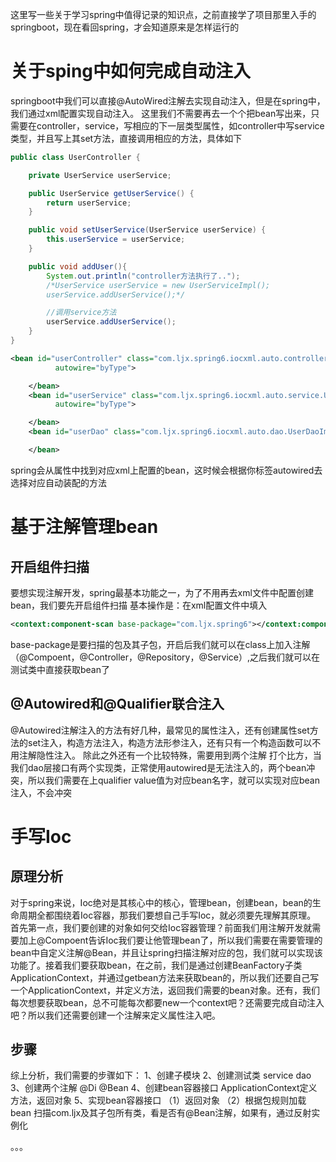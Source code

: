 这里写一些关于学习spring中值得记录的知识点，之前直接学了项目那里入手的springboot，现在看回spring，才会知道原来是怎样运行的

# 关于sping中如何完成自动注入
springboot中我们可以直接@AutoWired注解去实现自动注入，但是在spring中，我们通过xml配置实现自动注入。
这里我们不需要再去一个个把bean写出来，只需要在controller，service，写相应的下一层类型属性，如controller中写service类型，并且写上其set方法，直接调用相应的方法，具体如下
```java
public class UserController {

    private UserService userService;

    public UserService getUserService() {
        return userService;
    }

    public void setUserService(UserService userService) {
        this.userService = userService;
    }

    public void addUser(){
        System.out.println("controller方法执行了..");
        /*UserService userService = new UserServiceImpl();
        userService.addUserService();*/

        //调用service方法
        userService.addUserService();
    }
}
```
```xml
<bean id="userController" class="com.ljx.spring6.iocxml.auto.controller.UserController"
          autowire="byType">

    </bean>
    <bean id="userService" class="com.ljx.spring6.iocxml.auto.service.UserServiceImpl"
          autowire="byType">

    </bean>
    <bean id="userDao" class="com.ljx.spring6.iocxml.auto.dao.UserDaoImpl">

    </bean>
```
spring会从属性中找到对应xml上配置的bean，这时候会根据你标签autowired去选择对应自动装配的方法

# 基于注解管理bean
## 开启组件扫描
要想实现注解开发，spring最基本功能之一，为了不用再去xml文件中配置创建bean，我们要先开启组件扫描
基本操作是：在xml配置文件中填入
```xml
<context:component-scan base-package="com.ljx.spring6"></context:component-scan>
```
base-package是要扫描的包及其子包，开启后我们就可以在class上加入注解（@Compoent，@Controller，@Repository，@Service）,之后我们就可以在测试类中直接获取bean了

## @Autowired和@Qualifier联合注入
@Autowired注解注入的方法有好几种，最常见的属性注入，还有创建属性set方法的set注入，构造方法注入，构造方法形参注入，还有只有一个构造函数可以不用注解隐性注入。
除此之外还有一个比较特殊，需要用到两个注解
打个比方，当我们dao层接口有两个实现类，正常使用autowired是无法注入的，两个bean冲突，所以我们需要在上qualifier value值为对应bean名字，就可以实现对应bean注入，不会冲突

# 手写Ioc
## 原理分析
对于spring来说，Ioc绝对是其核心中的核心，管理bean，创建bean，bean的生命周期全都围绕着Ioc容器，那我们要想自己手写Ioc，就必须要先理解其原理。
首先第一点，我们要创建的对象如何交给Ioc容器管理？前面我们用注解开发就需要加上@Compoent告诉Ioc我们要让他管理bean了，所以我们需要在需要管理的bean中自定义注解@Bean，并且让spring扫描注解对应的包，我们就可以实现该功能了。接着我们要获取bean，在之前，我们是通过创建BeanFactory子类ApplicationContext，并通过getbean方法来获取bean的，所以我们还要自己写一个ApplicationContext，并定义方法，返回我们需要的bean对象。还有，我们每次想要获取bean，总不可能每次都要new一个context吧？还需要完成自动注入吧？所以我们还需要创建一个注解来定义属性注入吧。
## 步骤
综上分析，我们需要的步骤如下：
1、创建子模块
2、创建测试类 service dao
3、创建两个注解 @Di @Bean
4、创建bean容器接口 ApplicationContext定义方法，返回对象
5、实现bean容器接口
（1）返回对象
（2）根据包规则加载bean 扫描com.ljx及其子包所有类，看是否有@Bean注解，如果有，通过反射实例化

。。。